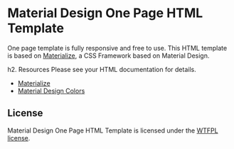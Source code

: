<h1>Material Design One Page HTML Template</h1>
<p>One page template is fully responsive and free to use. This HTML template is based on <a href="http://materializecss.com/">Materialize</a>, a CSS Framework based on Material Design.</p>

h2. Resources
Please see your HTML documentation for details.

<ul>
    <li><a href="http://materializecss.com/">Materialize</a></li>
    <li><a href="http://www.materialpalette.com/">Material Design Colors</a></li>
</ul>

<h2>License</h2>
Material Design One Page HTML Template is licensed under the <a href="http://sam.zoy.org/wtfpl/">WTFPL license</a>.
